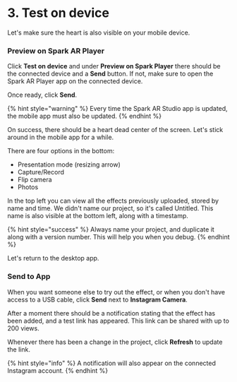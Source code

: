 # 3. Test on device

Let's make sure the heart is also visible on your mobile device. 

### Preview on Spark AR Player

Click **Test on device** and under **Preview on Spark Player** there should be the connected device and a **Send** button. If not, make sure to open the Spark AR Player app on the connected device.

Once ready, click **Send**.

{% hint style="warning" %}
Every time the Spark AR Studio app is updated, the mobile app must also be updated.
{% endhint %}

On success, there should be a heart dead center of the screen. Let's stick around in the mobile app for a while.

There are four options in the bottom:

* Presentation mode \(resizing arrow\)
* Capture/Record
* Flip camera
* Photos

In the top left you can view all the effects previously uploaded, stored by name and time. We didn't name our project, so it's called Untitled. This name is also visible at the bottom left, along with a timestamp.

{% hint style="success" %}
Always name your project, and duplicate it along with a version number. This will help you when you debug.
{% endhint %}

Let's return to the desktop app.

### Send to App

When you want someone else to try out the effect, or when you don't have access to a USB cable, click **Send** next to **Instagram Camera**.

After a moment there should be a notification stating that the effect has been added, and a test link has appeared. This link can be shared with up to 200 views.

Whenever there has been a change in the project, click **Refresh** to update the link.

{% hint style="info" %}
A notification will also appear on the connected Instagram account.
{% endhint %}



